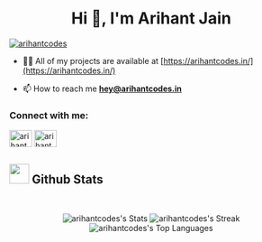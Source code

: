 <h1 align="center">Hi 👋, I'm Arihant Jain</h1>


<p align="left"> <a href="https://twitter.com/arihantcodes" target="blank"><img src="https://img.shields.io/twitter/follow/arihantcodes?logo=twitter&style=for-the-badge" alt="arihantcodes" /></a> </p>



- 👨‍💻 All of my projects are available at [https://arihantcodes.in/](https://arihantcodes.in/)

- 📫 How to reach me **hey@arihantcodes.in**

<h3 align="left">Connect with me:</h3>
<p align="left">
<a href="https://twitter.com/arihantcodes" target="blank"><img align="center" src="https://raw.githubusercontent.com/rahuldkjain/github-profile-readme-generator/master/src/images/icons/Social/twitter.svg" alt="arihantdotcom" height="30" width="40" /></a>
<a href="https://linkedin.com/in/arihantcodes" target="blank"><img align="center" src="https://raw.githubusercontent.com/rahuldkjain/github-profile-readme-generator/master/src/images/icons/Social/linked-in-alt.svg" alt="arihantdotcom" height="30" width="40" /></a>
</p>


## <img src="https://media.giphy.com/media/iY8CRBdQXODJSCERIr/giphy.gif" width="35"><b> Github Stats </b>
<br>

<div align="center" style="display: flex; justify-content: center; gap: 10px;">

  ![arihantcodes's Stats](https://github-readme-stats.vercel.app/api?username=arihantcodes&theme=algolia&show_icons=true&hide_border=true&count_private=true)
![arihantcodes's Streak](https://github-readme-streak-stats.herokuapp.com/?user=arihantcodes&theme=algolia&hide_border=true)
![arihantcodes's Top Languages](https://github-readme-stats.vercel.app/api/top-langs/?username=arihantcodes&theme=algolia&show_icons=true&hide_border=true&layout=compact)


</div>


